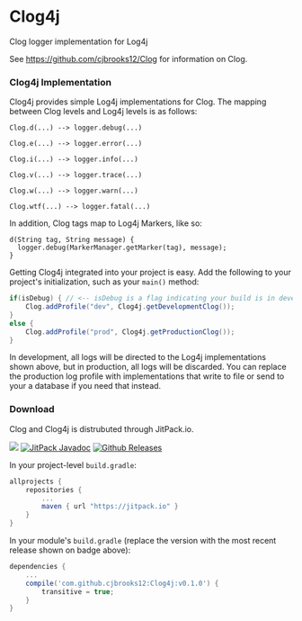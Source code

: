 # Clog4j
Clog logger implementation for Log4j

See https://github.com/cjbrooks12/Clog for information on Clog.

### Clog4j Implementation

Clog4j provides simple Log4j implementations for Clog. The mapping between Clog levels and Log4j levels is as follows:

`Clog.d(...) --> logger.debug(...)`

`Clog.e(...) --> logger.error(...)`

`Clog.i(...) --> logger.info(...)`

`Clog.v(...) --> logger.trace(...)`

`Clog.w(...) --> logger.warn(...)`

`Clog.wtf(...) --> logger.fatal(...)`

In addition, Clog tags map to Log4j Markers, like so:

```
d(String tag, String message) {
  logger.debug(MarkerManager.getMarker(tag), message);
}
```

Getting Clog4j integrated into your project is easy. Add the following to your project's initialization, such as your `main()` method:

```java
if(isDebug) { // <-- isDebug is a flag indicating your build is in development, replace with your actual debug check
    Clog.addProfile("dev", Clog4j.getDevelopmentClog());
}
else {
    Clog.addProfile("prod", Clog4j.getProductionClog());
}
```

In development, all logs will be directed to the Log4j implementations shown above, but in production, all logs will be discarded. You can replace the production log profile with implementations that write to file or send to your a database if you need that instead.

### Download
Clog and Clog4j is distrubuted through JitPack.io.

[![](https://jitpack.io/v/cjbrooks12/Clog4j.svg)](https://jitpack.io/#cjbrooks12/Clog4j)
[![JitPack Javadoc](https://img.shields.io/github/tag/cjbrooks12/Clog.svg?maxAge=2592000&label=javadoc)](https://jitpack.io/com/github/cjbrooks12/Clog/v0.1.0/javadoc/)
[![Github Releases](https://img.shields.io/github/downloads/cjbrooks12/Clog4j/latest/total.svg?maxAge=2592000)]()

In your project-level `build.gradle`:

```groovy
allprojects {
    repositories {
        ...
        maven { url "https://jitpack.io" }
    }
}
```

In your module's `build.gradle` (replace the version with the most recent release shown on badge above):
```groovy
dependencies {
    ...
    compile('com.github.cjbrooks12:Clog4j:v0.1.0') {
        transitive = true;
    }
}
```

